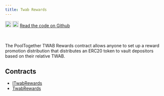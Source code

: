 ```yaml
---
title: Twab Rewards
---
```


<div className='flex-center'>
  <img src="/img/github.svg" width="20" height="20" className='github-img-dark' />
  <img src="/img/github-light.png" width="20" height="20" className='github-img-light' />
  <a href="https://github.com/generationsoftware/pt-v5-twab-rewards">Read the code on Github</a>
</div>
<br></br>

The PoolTogether TWAB Rewards contract allows anyone to set up a reward promotion distribution that distributes an ERC20 token to vault depositors based on their relative TWAB.

## Contracts

- [ITwabRewards](./ITwabRewards)
- [TwabRewards](./TwabRewards)
